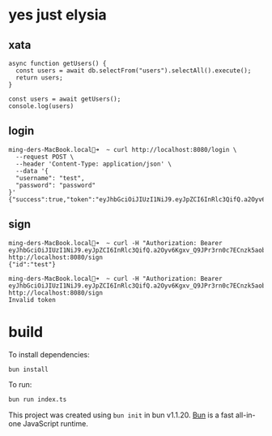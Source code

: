# yes just elysia

## xata

```
async function getUsers() {
  const users = await db.selectFrom("users").selectAll().execute();
  return users;
}

const users = await getUsers();
console.log(users)
```

## login

```
ming-ders-MacBook.local💩➜  ~ curl http://localhost:8080/login \
  --request POST \
  --header 'Content-Type: application/json' \
  --data '{
  "username": "test",
  "password": "password"
}'
{"success":true,"token":"eyJhbGciOiJIUzI1NiJ9.eyJpZCI6InRlc3QifQ.a2Oyv6Kgxv_Q9JPr3rn0c7ECnzk5aob9GK3onOZKZuw"}
```

## sign

```
ming-ders-MacBook.local💩➜  ~ curl -H "Authorization: Bearer eyJhbGciOiJIUzI1NiJ9.eyJpZCI6InRlc3QifQ.a2Oyv6Kgxv_Q9JPr3rn0c7ECnzk5aob9GK3onOZKZuw" http://localhost:8080/sign
{"id":"test"}

ming-ders-MacBook.local💩➜  ~ curl -H "Authorization: Bearer eyJhbGciOiJIUzI1NiJ9.eyJpZCI6InRlc3QifQ.a2Oyv6Kgxv_Q9JPr3rn0c7ECnzk5aob9GK3onOZKZu" http://localhost:8080/sign
Invalid token
```

# build

To install dependencies:

```bash
bun install
```

To run:

```bash
bun run index.ts
```

This project was created using `bun init` in bun v1.1.20. [Bun](https://bun.sh) is a fast all-in-one JavaScript runtime.
